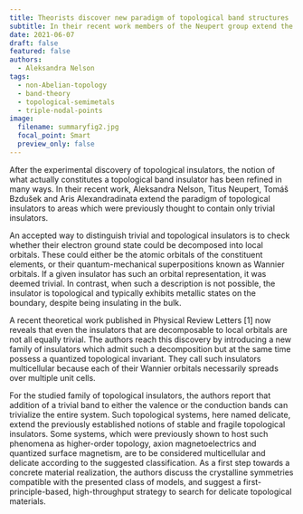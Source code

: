 ```yaml
---
title: Theorists discover new paradigm of topological band structures
subtitle: In their recent work members of the Neupert group extend the paradigm of topological insulators to areas which were previously thought to contain only trivial insulators.
date: 2021-06-07
draft: false
featured: false
authors:
  - Aleksandra Nelson
tags:
  - non-Abelian-topology
  - band-theory
  - topological-semimetals
  - triple-nodal-points
image:
  filename: summaryfig2.jpg
  focal_point: Smart
  preview_only: false
---
```

<section>
<p>After the experimental discovery of topological insulators, the notion of what actually constitutes a topological band insulator has been refined in many ways. In their recent work, Aleksandra Nelson, Titus Neupert, Tomáš Bzdušek and Aris Alexandradinata extend the paradigm of topological insulators to areas which were previously thought to contain only trivial insulators.</p>
<!--   <figure>
   <img src="summaryfig1.jpg" width="400" max-width: 100%>
   <figcaption>Figure 1. Three classes of triple nodal points identified in systems with negligible spin-orbit interaction.</figcaption>
   </figure> -->
<p>An accepted way to distinguish trivial and topological insulators is to check whether their electron ground state could be decomposed into local orbitals. These could either be the atomic orbitals of the  constituent elements, or their quantum-mechanical superpositions known as Wannier orbitals. If a given insulator has such an orbital representation, it was deemed trivial. In contrast, when such a description is not possible, the insulator is topological and typically exhibits metallic states on the boundary, despite being insulating in the bulk.</p>
<p>A recent theoretical work published in Physical Review Letters [1] now reveals that even the insulators that are decomposable to local orbitals are not all equally trivial. The authors reach this discovery by introducing a new family of insulators which admit such a decomposition but at the same time possess a quantized topological invariant. They call such insulators multicellular because each of their Wannier orbitals necessarily spreads over multiple unit cells.</p>
<p>For the studied family of topological insulators, the authors report that addition of a trivial band to either the valence or the conduction bands can trivialize the entire system. Such topological systems, here named delicate, extend the previously established notions of stable and fragile topological insulators.
Some systems, which were previously shown to host such phenomena as higher-order topology, axion magnetoelectrics and quantized surface magnetism, are to be considered multicellular and delicate according to the suggested classification. As a first step towards a concrete material realization, the authors discuss the crystalline symmetries compatible with the presented class of models, and suggest a first-principle-based, high-throughput strategy to search for delicate topological materials. </p>
</section>
